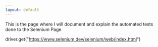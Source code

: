 ```yaml
---
layout: default
---
```


This is the page where I will document and explain the automated tests done to the Selenium Page

driver.get("https://www.selenium.dev/selenium/web/index.html")
